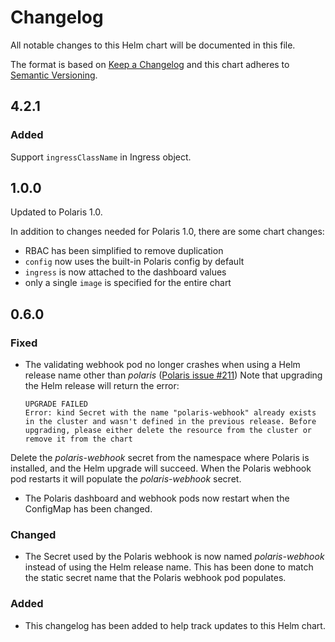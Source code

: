 # Changelog

All notable changes to this Helm chart will be documented in this file.

The format is based on [Keep a Changelog](http://keepachangelog.com/en/1.0.0/)
and this chart adheres to [Semantic Versioning](http://semver.org/spec/v2.0.0.html).

## 4.2.1

### Added
Support `ingressClassName` in Ingress object.

## 1.0.0
Updated to Polaris 1.0.

In addition to changes needed for Polaris 1.0, there are some chart changes:
* RBAC has been simplified to remove duplication
* `config` now uses the built-in Polaris config by default
* `ingress` is now attached to the dashboard values
* only a single `image` is specified for the entire chart

## 0.6.0

### Fixed

* The validating webhook pod no longer crashes when using  a Helm release name other than _polaris_ ([Polaris issue #211](https://github.com/FairwindsOps/polaris/issues/211)) Note that upgrading the Helm release will return the error:

   ```
   UPGRADE FAILED
   Error: kind Secret with the name "polaris-webhook" already exists in the cluster and wasn't defined in the previous release. Before upgrading, please either delete the resource from the cluster or remove it from the chart
   ```
Delete the _polaris-webhook_ secret from the namespace where Polaris is installed, and the Helm upgrade will succeed. When the Polaris webhook pod restarts it will populate the _polaris-webhook_ secret.
* The Polaris dashboard and webhook pods now restart when the ConfigMap has been changed.

### Changed

* The Secret used by the Polaris webhook is now named _polaris-webhook_ instead of using the Helm release name. This has been done to match the static secret name that the Polaris webhook pod populates.

### Added

* This changelog has been added to help track updates to this Helm chart.
